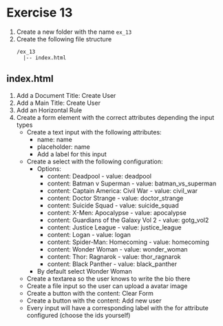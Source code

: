 # Exercise 13

1. Create a new folder with the name `ex_13`
1. Create the following file structure
    ```
    /ex_13
      |-- index.html
    ```

## index.html
1. Add a Document Title: Create User
1. Add a Main Title: Create User
1. Add an Horizontal Rule
1. Create a form element with the correct attributes depending the input types
    * Create a text input with the following attributes:
      * name: name
      * placeholder: name
      * Add a label for this input
    * Create a select with the following configuration:
      * Options: 
        * content: Deadpool - value: deadpool
        * content: Batman v Superman - value: batman_vs_superman
        * content: Captain America: Civil War - value: civil_war
        * content: Doctor Strange - value: doctor_strange
        * content: Suicide Squad - value: suicide_squad
        * content: X-Men: Apocalypse - value: apocalypse
        * content: Guardians of the Galaxy Vol 2 - value: gotg_vol2
        * content: Justice League - value: justice_league
        * content: Logan - value: logan
        * content: Spider-Man: Homecoming - value: homecoming
        * content: Wonder Woman - value: wonder_woman
        * content: Thor: Ragnarok - value: thor_ragnarok
        * content: Black Panther - value: black_panther
      * By default select Wonder Woman
    * Create a textarea so the user knows to write the bio there
    * Create a file input so the user can upload a avatar image
    * Create a button with the content: Clear Form
    * Create a button with the content: Add new user
    * Every input will have a corresponding label with the for attribute configured (choose the ids yourself)
